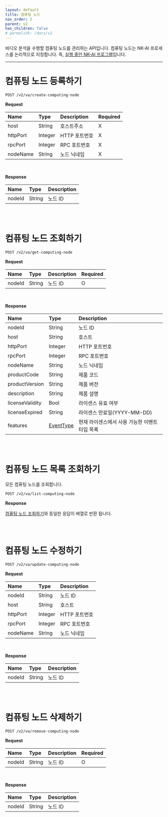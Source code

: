 ```yaml
---
layout: default
title: 컴퓨팅 노드
nav_order: 2
parent: v2
has_children: false
# permalink: /docs/v2
---
```



비디오 분석을 수행할 컴퓨팅 노드를 관리하는 API입니다. 컴퓨팅 노드는 NK-AI 프로세스를 논리적으로 지칭합니다. 즉, <u>실행 중인 NK-AI 프로그램</u>입니다.

----


# 컴퓨팅 노드 등록하기

```
POST /v2/va/create-computing-node
```

**Request**

| Name | Type | Description | Required |
| :---- | :---- |:---- |:---- |
| host | String | 호스트주소 | X |
| httpPort | Integer | HTTP 포트번호 | X |
| rpcPort | Integer | RPC 포트번호 | X |
| nodeName | String | 노드 닉네임 | X |


<br>

**Response**

| Name | Type | Description |
| :---- | :---- |:---- |
| nodeId | String |노드 ID |


<br><br>

# 컴퓨팅 노드 조회하기

```
POST /v2/va/get-computing-node
```
**Request**

| Name | Type | Description | Required |
| :---- | :---- |:---- |:---- |
| nodeId | String |노드 ID | O |


<br>

**Response**

| Name | Type | Description |
| :---- | :---- |:---- |
| nodeId | String | 노드 ID |
| host | String | 호스트 |
| httpPort | Integer | HTTP 포트번호 |
| rpcPort | Integer | RPC 포트번호 |
| nodeName | String | 노드 닉네임 |
| productCode | String | 제품 코드 |
| productVersion | String | 제품 버전 |
| description | String | 제품 설명 |
| licenseValidity | Bool | 라이센스 유효 여부 |
| licenseExpired | String | 라이센스 만료일(YYYY-MM-DD) |
| features | [EventType](models.md#eventtype) | 현재 라이센스에서 사용 가능한 이벤트타입 목록 |


<br><br>


# 컴퓨팅 노드 목록 조회하기
모든 컴퓨팅 노드를 조회합니다.

```
POST /v2/va/list-computing-node
```

**Response**

[컴퓨팅 노드 조회하기](#컴퓨팅-노드-조회하기)와 동일한 응답이 배열로 반환 됩니다.


<br><br>


# 컴퓨팅 노드 수정하기

```
POST /v2/va/update-computing-node
```

**Request**

| Name | Type | Description |
| :---- | :---- |:---- |
| nodeId | String | 노드 ID |
| host | String | 호스트 |
| httpPort | Integer | HTTP 포트번호 |
| rpcPort | Integer | RPC 포트번호 |
| nodeName | String | 노드 닉네임 |

<br>

**Response**

| Name | Type | Description |
| :---- | :---- |:---- |
| nodeId | String |노드 ID |




<br><br>

# 컴퓨팅 노드 삭제하기

```
POST /v2/va/remove-computing-node
```

**Request**

| Name | Type | Description | Required |
| :---- | :---- |:---- |:---- |
| nodeId | String |노드 ID | O |

<br>

**Response**

| Name | Type | Description |
| :---- | :---- |:---- |
| nodeId | String |노드 ID |

